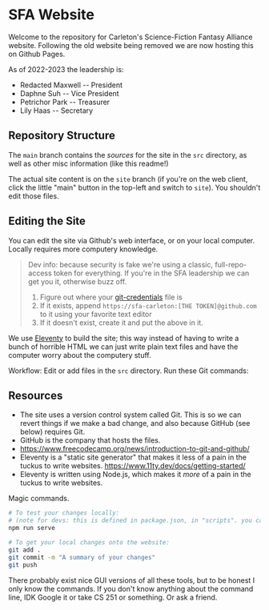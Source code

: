# SFA Website

Welcome to the repository for Carleton's Science-Fiction Fantasy Alliance website. Following the old website being removed we are now hosting this on Github Pages.

As of 2022-2023 the leadership is:
- Redacted Maxwell -- President
- Daphne Suh -- Vice President
- Petrichor Park -- Treasurer
- Lily Haas -- Secretary

## Repository Structure

The `main` branch contains the *sources* for the site in the `src` directory, as well as other misc information (like this readme!)

The actual site content is on the `site` branch (if you're on the web client, click the little "main" button in the top-left and switch to `site`).
You shouldn't edit those files.

## Editing the Site

You can edit the site via Github's web interface, or on your local computer. Locally requires more computery knowledge.

> Dev info: because security is fake we're using a classic, full-repo-access token for everything. If you're in the SFA leadership we can get you it, otherwise buzz off.
> 1. Figure out where your [git-credentials](https://git-scm.com/docs/git-credential-store) file is
> 2. If it exists, append `https://sfa-carleton:[THE TOKEN]@github.com` to it using your favorite text editor
> 3. If it doesn't exist, create it and put the above in it.

We use [Eleventy](https://11ty.dev) to build the site; this way instead of having to write a bunch of horrible HTML we can just write plain text files and have the computer worry about the computery stuff.

Workflow: Edit or add files in the `src` directory. Run these Git commands:

## Resources

- The site uses a version control system called Git. This is so we can revert things if we make a bad change, and also because GitHub (see below) requires Git.
- GitHub is the company that hosts the files. 
- https://www.freecodecamp.org/news/introduction-to-git-and-github/
- Eleventy is a "static site generator" that makes it less of a pain in the tuckus to write websites. https://www.11ty.dev/docs/getting-started/
- Eleventy is written using Node.js, which makes it *more* of a pain in the tuckus to write websites.

Magic commands. 

```sh
# To test your changes locally:
# (note for devs: this is defined in package.json, in "scripts". you can run `npx @11ty/eleventy -- serve if you like instead`)
npm run serve

# To get your local changes onto the website:
git add .
git commit -m "A summary of your changes"
git push
```

There probably exist nice GUI versions of all these tools, but to be honest I only know the commands. If you don't know anything about the command line, IDK Google it or take CS 251 or something. Or ask a friend.
